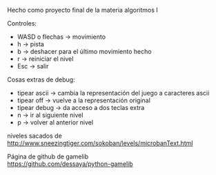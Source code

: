 Hecho como proyecto final de la materia algoritmos I

Controles:  
- WASD o flechas -> movimiento
- h              -> pista
- b              -> deshacer para el último movimiento hecho
- r              -> reiniciar el nivel
- Esc            -> salir  

Cosas extras de debug:  
- tipear ascii     -> cambia la representación del juego a caracteres ascii
- tipear off       -> vuelve a la representación original
- tipear debug     -> da acceso a dos teclas extra
- n                -> ir al siguiente nivel
- p                -> volver al anterior nivel   

niveles sacados de  
  http://www.sneezingtiger.com/sokoban/levels/microbanText.html  

Página de github de gamelib  
  https://github.com/dessaya/python-gamelib  
